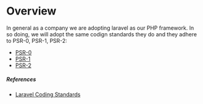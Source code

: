 # Overview
In general as a company we are adopting laravel as our PHP framework.
In so doing, we will adopt the same codign standards they do and they adhere to PSR-0, PSR-1, PSR-2:
* [PSR-0](http://www.php-fig.org/psr/psr-0/)
* [PSR-1](http://www.php-fig.org/psr/psr-1/)
* [PSR-2](http://www.php-fig.org/psr/psr-2/)

##### References
* [Laravel Coding Standards](http://laravel.com/docs/4.2/contributions)
